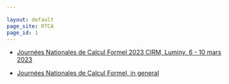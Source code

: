 ```yaml
---

layout: default
page_site: RTCA
page_id: 1
---
```


- [Journées Nationales de Calcul Formel 2023
CIRM, Luminy, 6 - 10 mars 2023](https://sourcesup.renater.fr/www/orga-jncf)

- [Journées Nationales de Calcul Formel, in general](https://sourcesup.renater.fr/www/orga-jncf)